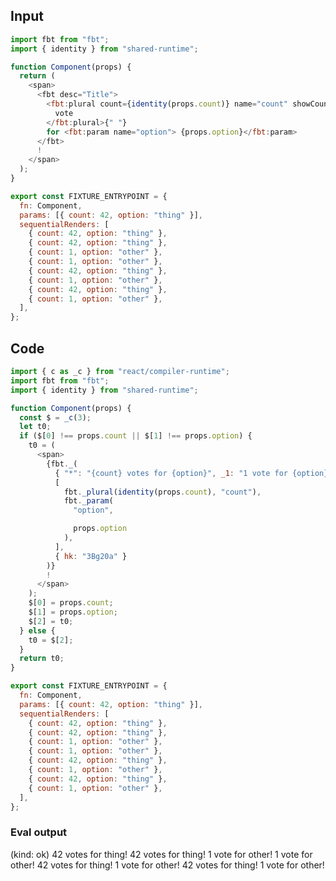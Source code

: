 
## Input

```javascript
import fbt from "fbt";
import { identity } from "shared-runtime";

function Component(props) {
  return (
    <span>
      <fbt desc="Title">
        <fbt:plural count={identity(props.count)} name="count" showCount="yes">
          vote
        </fbt:plural>{" "}
        for <fbt:param name="option"> {props.option}</fbt:param>
      </fbt>
      !
    </span>
  );
}

export const FIXTURE_ENTRYPOINT = {
  fn: Component,
  params: [{ count: 42, option: "thing" }],
  sequentialRenders: [
    { count: 42, option: "thing" },
    { count: 42, option: "thing" },
    { count: 1, option: "other" },
    { count: 1, option: "other" },
    { count: 42, option: "thing" },
    { count: 1, option: "other" },
    { count: 42, option: "thing" },
    { count: 1, option: "other" },
  ],
};

```

## Code

```javascript
import { c as _c } from "react/compiler-runtime";
import fbt from "fbt";
import { identity } from "shared-runtime";

function Component(props) {
  const $ = _c(3);
  let t0;
  if ($[0] !== props.count || $[1] !== props.option) {
    t0 = (
      <span>
        {fbt._(
          { "*": "{count} votes for {option}", _1: "1 vote for {option}" },
          [
            fbt._plural(identity(props.count), "count"),
            fbt._param(
              "option",

              props.option
            ),
          ],
          { hk: "3Bg20a" }
        )}
        !
      </span>
    );
    $[0] = props.count;
    $[1] = props.option;
    $[2] = t0;
  } else {
    t0 = $[2];
  }
  return t0;
}

export const FIXTURE_ENTRYPOINT = {
  fn: Component,
  params: [{ count: 42, option: "thing" }],
  sequentialRenders: [
    { count: 42, option: "thing" },
    { count: 42, option: "thing" },
    { count: 1, option: "other" },
    { count: 1, option: "other" },
    { count: 42, option: "thing" },
    { count: 1, option: "other" },
    { count: 42, option: "thing" },
    { count: 1, option: "other" },
  ],
};

```
      
### Eval output
(kind: ok) <span>42 votes for thing!</span>
<span>42 votes for thing!</span>
<span>1 vote for other!</span>
<span>1 vote for other!</span>
<span>42 votes for thing!</span>
<span>1 vote for other!</span>
<span>42 votes for thing!</span>
<span>1 vote for other!</span>